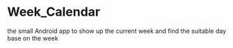 # Week_Calendar
the small Android app to show up the current week and find the suitable day base on the week
